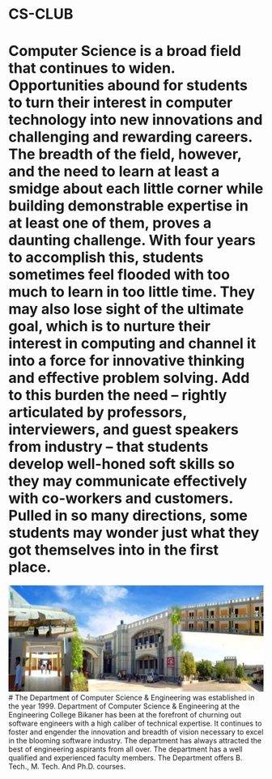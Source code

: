 # CS-CLUB
# Computer Science is a broad field that continues to widen. Opportunities abound for students to turn their interest in computer technology into new innovations and challenging and rewarding careers. The breadth of the field, however, and the need to learn at least a smidge about each little corner while building demonstrable expertise in at least one of them, proves a daunting challenge. With four years to accomplish this, students sometimes feel flooded with too much to learn in too little time. They may also lose sight of the ultimate goal, which is to nurture their interest in computing and channel it into a force for innovative thinking and effective problem solving. Add to this burden the need – rightly articulated by professors, interviewers, and guest speakers from industry – that students develop well-honed soft skills so they may communicate effectively with co-workers and customers. Pulled in so many directions, some students may wonder just what they got themselves into in the first place.
<img src="images/ecb.jpeg">
# The Department of Computer Science & Engineering was established in the year 1999. Department of Computer Science & Engineering at the Engineering College Bikaner has been at the forefront of churning out software engineers with a high caliber of technical expertise. It continues to foster and engender the innovation and breadth of vision necessary to excel in the blooming software industry. The department has always attracted the best of engineering aspirants from all over. The department has a well qualified and experienced faculty members. The Department offers B. Tech., M. Tech. And Ph.D. courses.
